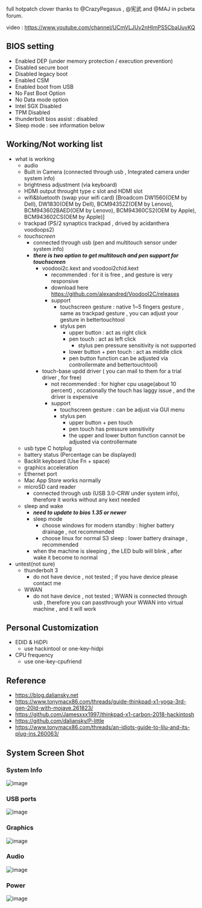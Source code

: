 full hotpatch clover thanks to @CrazyPegasus , @宪武 and @MAJ in pcbeta forum.

video : https://www.youtube.com/channel/UCmVLJUv2nHImPS5CbaUuyKQ

## BIOS setting
  - Enabled DEP (under memory protection / execution prevention)
  - Disabled secure boot
  - Disabled legacy boot
  - Enabled CSM
  - Enabled boot from USB
  - No Fast Boot Option
  - No Data mode option
  - Intel SGX Disabled
  - TPM Disabled
  - thunderbolt bios assist : disabled
  - Sleep mode : see information below

## Working/Not working list
  - what is working
    - audio
    - Built in Camera (connected through usb , Integrated camera under system info)
    - brightness adjustment (via keyboard)
    - HDMI output throught type c slot and HDMI slot
    - wifi&bluetooth (swap your wifi card) [Broadcom DW1560(OEM by Dell), DW1830(OEM by Dell), BCM94352Z(OEM by Lenovo), BCM943602BAED(OEM by Lenovo), BCM94360CS2(OEM by Apple), BCM943602CS(OEM by Apple)]
    - trackpad (PS/2 synaptics trackpad , drived by acidanthera voodoops2)
    - *touchscreen*
      - connected through usb (pen and multitouch sensor under system info)
      - ***there is two option to get multitouch and pen support for touchscreen***
        - voodooi2c.kext and voodooi2chid.kext
          - recommended : for it is free , and gesture is very responsive
          - download here https://github.com/alexandred/VoodooI2C/releases
          - support
            - touchscreen gesture : native 1~5 fingers gesture , same as trackpad gesture , you can adjust your gesture in bettertouchtool
            - stylus pen
              - upper button : act as right click
              - pen touch : act as left click
                - stylus pen pressure sensitivity is not supported
              - lower button + pen touch : act as middle click
              - pen button function can be adjusted via controllermate and bettertouchtool)
        - touch-base updd driver ( you can mail to them for a trial driver , for free)
          - not recommended : for higher cpu usage(about 10 percent) , occationally the touch has laggy issue , and the driver is expensive
          - support
            - touchscreen gesture : can be adjust via GUI menu
            - stylus pen
              - upper button + pen touch
              - pen touch has pressure sensitivity
              - the upper and lower button function cannot be adjusted via controllermate
    - usb type C hotplug
    - battery status (Percentage can be displayed)
    - Backlit keyboard (Use Fn + space)
    - graphics acceleration
    - Ethernet port
    - Mac App Store works normally
    - microSD card reader
      - connected through usb (USB 3.0-CRW under system info), therefore it works without any kext needed
    - sleep and wake
      - ***need to update to bios 1.35 or newer***
      - sleep mode
        - choose windows for modern standby : higher battery drainage , not recommended
        - choose linux for normal S3 sleep : lower battery drainage , recommended
      - when the machine is sleeping , the LED bulb will blink , after wake it become to normal
 - untest(not sure)
    - thunderbolt 3
      - do not have device , not tested ; if you have device please contact me
    - WWAN
      - do not have device , not tested ; WWAN is connected through usb , therefore you can passthrough your WWAN into virtual machine , and it will work

## Personal Customization
  - EDID & HiDPi
    - use hackintool or one-key-hidpi
  - CPU frequency
    - use one-key-cpufriend

## Reference
  - https://blog.daliansky.net
  - https://www.tonymacx86.com/threads/guide-thinkpad-x1-yoga-3rd-gen-20ld-with-mojave.261823/
  - https://github.com/Jamesxxx1997/thinkpad-x1-carbon-2018-hackintosh
  - https://github.com/daliansky/P-little
  - https://www.tonymacx86.com/threads/an-idiots-guide-to-lilu-and-its-plug-ins.260063/
  
## System Screen Shot
### System Info
![image](https://github.com/Jamesxxx1997/thinkpad-x1-yoga-2018-hackintosh/blob/master/system%20info.png)
### USB ports
![image](https://github.com/Jamesxxx1997/thinkpad-x1-yoga-2018-hackintosh/blob/master/USB.png)
### Graphics
![image](https://github.com/Jamesxxx1997/thinkpad-x1-yoga-2018-hackintosh/blob/master/Graphics.png)
### Audio
![image](https://github.com/Jamesxxx1997/thinkpad-x1-yoga-2018-hackintosh/blob/master/Audio.png)
### Power
![image](https://github.com/Jamesxxx1997/thinkpad-x1-yoga-2018-hackintosh/blob/master/Power.png)
